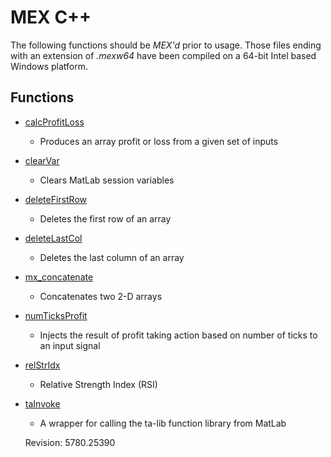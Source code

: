 # MEX C++ #
The following functions should be *MEX'd* prior to usage. Those files ending with an extension of *.mexw64* have been compiled on a 64-bit Intel based Windows platform.
## Functions ##
- [calcProfitLoss](https://github.com/mtompkins/openAlgo/tree/master/Matlab/MEX/Cpp/calcProfitLoss "calcProfitLoss")
	- Produces an array profit or loss from a given set of inputs
- [clearVar](https://github.com/mtompkins/openAlgo/tree/master/Matlab/MEX/Cpp/clearVar "clearVar")
	- Clears MatLab session variables
- [deleteFirstRow](https://github.com/mtompkins/openAlgo/tree/master/Matlab/MEX/Cpp/deleteFirstRow "deleteFirstRow")
	- Deletes the first row of an array
- [deleteLastCol](https://github.com/mtompkins/openAlgo/tree/master/Matlab/MEX/Cpp/deleteLastCol "deleteLastCol")
	- Deletes the last column of an array
- [mx_concatenate](https://github.com/mtompkins/openAlgo/tree/master/Matlab/MEX/Cpp/mx_concatenate "mx_concatenate")
	- Concatenates two 2-D arrays
- [numTicksProfit](https://github.com/mtompkins/openAlgo/tree/master/Matlab/MEX/Cpp/numTicksProfit "numTicksProfit")
	- Injects the result of profit taking action based on number of ticks to an input signal
- [relStrIdx](https://github.com/mtompkins/openAlgo/tree/master/Matlab/MEX/Cpp/relStrIdx "relStrIdx")
	- Relative Strength Index (RSI)
- [taInvoke](https://github.com/mtompkins/openAlgo/blob/master/Matlab/MEX/Cpp/taInvoke "taInvoke")
	- A wrapper for calling the ta-lib function library from MatLab

	Revision: 5780.25390

